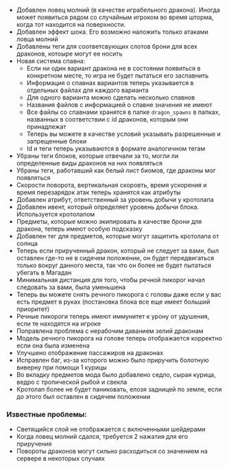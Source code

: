 - Добавлен ловец молний (в качестве играбельного дракона). Иногда может появиться рядом со случайным игроком во время шторма, когда тот находится на поверхности.
- Добавлен эффект шока. Его возможно наложить только атаками ловца молний
- Добавлены теги для соответсвующих слотов брони для всех драконов, котоыре могут ее носить
- Новая система спавна:
  - Если ни один вариант дракона не в состоянии появиться в конкретном месте, то игра не будет пытаться его заспавнить
  - Информация о спавнах вариантов теперь указывается в отдельных файлах для каждого варианта
  - Для одного варианта можно сделать несколько спавнов
  - Названия файлов с информацией о спавне значения не имеют
  - Все файлы со спавнами хранятся в папке `dragon_spawns` в папках, названных в соответствии с id драконов, которым они принадлежат
  - Теперь вы можете в качестве условий указывать разрешенные и запрещенные блоки
  - Id и теги теперь указываются в формате аналогичном тегам
- Убраны теги блоков, которые отвечали за то, могли ли определенные виды драконов на них появляться
- Убраны теги, работавший как белый лист биомов, где драконы мог появляться
- Скорости поворота, вертикальная скоровть, время ускорения и время перезарядок атак теперь хранятся как атрибуты
- Добавлен атрибут, ответственный за уровень добычи у кротолапа
- Добавлен ивент, который определяет уровень добычи блока. Используется кротолапом
- Предметы, которые можно экипировать в качестве брони для дракона, теперь имеют особую подсказку
- Добавлен тег для предметов, которые могут защитить кротолапа от солнца
- Теперь если прирученный дракон, который не следует за вами, был оставлен где-то не в сидячем положении, он будет передвигаться только вокруг данного места, так что он более не будет пытаться убегать в Магадан
- Минимальная дистанция для того, чтобы речной пикорог начал следовать за вами, была уменьшена
- Теперь вы можете снять речного пикорога с головы даже если у вас есть предмет в руках (постановка блока все еще имеет больший приоритет)
- Речные пикороги теперь имеют иммунитет к урону от удушения, если те находятся на игроке
- Поправлена проблема с нерабочим даванием зелий драконам
- Модель речного пикорога на голове теперь отображается корректно если она была изменена
- Улучшено отображение пассажиров на драконах
- Исправлен баг, из-за которого можно было приручить болотную виверну при помощи 1 курицы
- Во вкладку предметов мода было добавлено седло, сырая курица, ведро с тропической рыбой и свекла
- Кротолап более не будет паниковать, елозя задницей по земле, если до этого был оставлен в сидячем положении

### Известные проблемы:
- Светящийся слой не отображается с включенными шейдерами
- Когда ловец молний сдался, требуется 2 нажатия для его приручения
- Повороты драконов могут сильно расходиться со значением на сервере в некоторых случаях